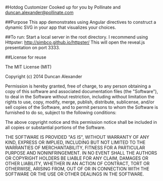 #Hotdog Customizer
Cooked up for you by Pollinate and duncan.alexander@pollinate.com

##Purpose
This app demonstrates using Angular directives to construct a dynamic SVG in your app that visualizes your choices. 

##To run:
Start a local server in the root directory. I recommend using Httpster: http://simbco.github.io/httpster/ This will open the reveal.js presentation on port 3333.

##License for reuse

The MIT License (MIT)

Copyright (c) 2014 Duncan Alexander

Permission is hereby granted, free of charge, to any person obtaining a copy
of this software and associated documentation files (the "Software"), to deal
in the Software without restriction, including without limitation the rights
to use, copy, modify, merge, publish, distribute, sublicense, and/or sell
copies of the Software, and to permit persons to whom the Software is
furnished to do so, subject to the following conditions:

The above copyright notice and this permission notice shall be included in all
copies or substantial portions of the Software.

THE SOFTWARE IS PROVIDED "AS IS", WITHOUT WARRANTY OF ANY KIND, EXPRESS OR
IMPLIED, INCLUDING BUT NOT LIMITED TO THE WARRANTIES OF MERCHANTABILITY,
FITNESS FOR A PARTICULAR PURPOSE AND NONINFRINGEMENT. IN NO EVENT SHALL THE
AUTHORS OR COPYRIGHT HOLDERS BE LIABLE FOR ANY CLAIM, DAMAGES OR OTHER
LIABILITY, WHETHER IN AN ACTION OF CONTRACT, TORT OR OTHERWISE, ARISING FROM,
OUT OF OR IN CONNECTION WITH THE SOFTWARE OR THE USE OR OTHER DEALINGS IN THE
SOFTWARE.

